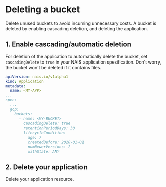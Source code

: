 # Deleting a bucket

Delete unused buckets to avoid incurring unnecessary costs. A bucket is deleted by enabling cascading deletion, and deleting the application.

## 1. Enable cascading/automatic deletion

For deletion of the application to automatically delete the bucket, set `cascadingDelete` to `true` in your NAIS application spesification. Don't worry, the bucket won't be deleted if it contains files. 

```yaml hl_lines="11"
apiVersion: nais.io/v1alpha1
kind: Application
metadata:
  name: <MY-APP>
...
spec:
  ...
  gcp:
    buckets:
      - name: <MY-BUCKET>
        cascadingDelete: true
        retentionPeriodDays: 30
        lifecycleCondition:
          age: 7
          createdBefore: 2020-01-01
          numNewerVersions: 2
          withState: ANY
```
## 2. Delete your application

Delete your application resource.
